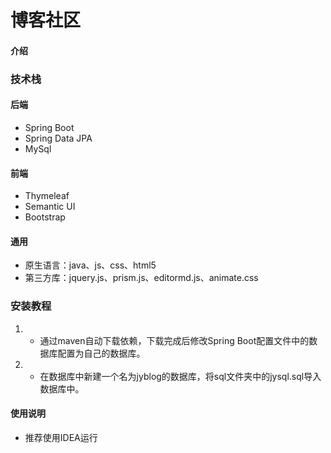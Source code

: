 # 博客社区

#### 介绍

### 技术栈

#### 后端
-  Spring Boot
-  Spring Data JPA
-  MySql

#### 前端
-  Thymeleaf
-  Semantic UI
-  Bootstrap

#### 通用
- 原生语言：java、js、css、html5
- 第三方库：jquery.js、prism.js、editormd.js、animate.css


### 安装教程
1. - 通过maven自动下载依赖，下载完成后修改Spring Boot配置文件中的数据库配置为自己的数据库。
1. - 在数据库中新建一个名为jyblog的数据库，将sql文件夹中的jysql.sql导入数据库中。

#### 使用说明
- 推荐使用IDEA运行
